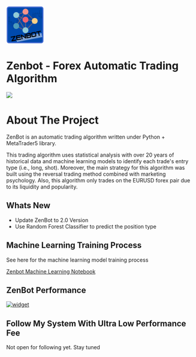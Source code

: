 <img src="https://github.com/WeiTaKuan/zenbot_tading_algorithm/blob/main/Image/ZenBotLogo.png" width="100" height="100">

# Zenbot - Forex Automatic Trading Algorithm
<p>
	<img src="https://img.shields.io/badge/-python-61DAFB?logo=python">
</p>

<!-- ABOUT THE PROJECT -->
# About The Project
ZenBot is an automatic trading algorithm written under Python + MetaTrader5 library.

This trading algorithm uses statistical analysis with over 20 years of historical data and machine learning models to identify each trade's entry type (i.e., long, shot). Moreover, the main strategy for this algorithm was built using the reversal trading method combined with marketing psychology. Also, this algorithm only trades on the EURUSD forex pair due to its liquidity and popularity. 

<!-- WHATS NEW -->
## Whats New 
- Update ZenBot to 2.0 Version 
- Use Random Forest Classifier to predict the position type

<!-- Training Process -->
## Machine Learning Training Process
See here for the machine learning model training process

[Zenbot Machine Learning Notebook](https://github.com/WeiTaKuan/zenbot_tading_algorithm/blob/main/Zenbot%20Machine%20Learning%20Process.ipynb)

<!-- ZenBot Performance -->
## ZenBot Performance
<a href="https://www.myfxbook.com/members/max1758/zenbot-20/9497638"><img alt="widget" src="https://widgets.myfxbook.com/widgets/9497638/large.jpg"/></a>

## Follow My System With Ultra Low Performance Fee
Not open for following yet. Stay tuned



